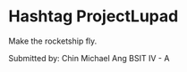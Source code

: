 Hashtag ProjectLupad
===================

Make the rocketship fly.

Submitted by: Chin Michael Ang
BSIT IV - A
